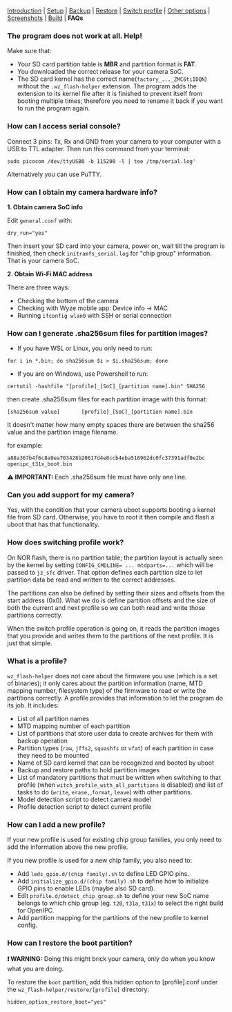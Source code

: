 [Introduction](README.md) | [Setup](README_setup.md) | [Backup](README_backup.md) | [Restore](README_restore.md) | [Switch profile](README_switch_profile.md) | [Other options](README_other_options.md) | [Screenshots](README_screenshots.md) | [Build](README_build.md) | **FAQs**


### The program does not work at all. Help!

Make sure that:
- Your SD card partition table is **MBR** and partition format is **FAT**.
- You downloaded the correct release for your camera SoC.
- The SD card kernel has the correct name(`factory_..._ZMC6tiIDQN`) without the `.wz_flash-helper` extension. The program adds the extension to its kernel file after it is finished to prevent itself from booting multiple times; therefore you need to rename it back if you want to run the program again.

### How can I access serial console?

Connect 3 pins: Tx, Rx and GND from your camera to your computer with a USB to TTL adapter. Then run this command from your terminal:
```
sudo picocom /dev/ttyUSB0 -b 115200 -l | tee /tmp/serial.log'
```

Alternatively you can use PuTTY.

### How can I obtain my camera hardware info?

**1. Obtain camera SoC info**

Edit `general.conf` with:
```
dry_run="yes"
```

Then insert your SD card into your camera, power on, wait till the program is finished, then check `initramfs_serial.log` for "chip group" information. That is your camera SoC.

**2. Obtain Wi-Fi MAC address**

There are three ways:

- Checking the bottom of the camera
- Checking with Wyze mobile app: Device info -> MAC
- Running `ifconfig wlan0` with SSH or serial connection

### How can I generate .sha256sum files for partition images?

- If you have WSL or Linux, you only need to run:
```
for i in *.bin; do sha256sum $i > $i.sha256sum; done
```

- If you are on Windows, use Powershell to run:
```
certutil -hashfile "[profile]_[SoC]_[partition name].bin" SHA256
```
then create .sha256sum files for each partition image with this format:
```
[sha256sum value]		[profile]_[SoC]_[partition name].bin
```
It doesn't matter how many empty spaces there are between the sha256 value and the partition image filename.

for example:
```
a88a367b4f6c8a9ea703428b20617d4e8ccb4eba516962dc0fc37391adf0e2bc  openipc_t31x_boot.bin
```

**⚠️ IMPORTANT:** Each .sha256sum file must have only one line.

### Can you add support for my camera?

Yes, with the condition that your camera uboot supports booting a kernel file from SD card. Otherwise, you have to root it then compile and flash a uboot that has that functionality.

### How does switching profile work?

On NOR flash, there is no partition table; the partition layout is actually seen by the kernel by setting `CONFIG_CMDLINE= ... mtdparts=...` which will be passed to `jz_sfc` driver. That option defines each partition size to let partition data be read and written to the correct addresses.

The partitions can also be defined by setting their sizes and offsets from the start address (0x0). What we do is define partition offsets and the size of both the current and next profile so we can both read and write those partitions correctly.

When the switch profile operation is going on, it reads the partition images that you provide and writes them to the partitions of the next profile. It is just that simple.

### What is a profile?

`wz_flash-helper` does not care about the firmware you use (which is a set of binaries); it only cares about the partition information (name, MTD mapping number, filesystem type) of the firmware to read or write the partitions correctly. A profile provides that information to let the program do its job. It includes:

- List of all partition names
- MTD mapping number of each partition
- List of partitions that store user data to create archives for them with backup operation
- Partition types (`raw`, `jffs2`, `squashfs` or `vfat`) of each partition in case they need to be mounted
- Name of SD card kernel that can be recognized and booted by uboot
- Backup and restore paths to hold partition images
- List of mandatory partitions that must be written when switching to that profile (when `witch_profile_with_all_partitions` is disabled) and list of tasks to do (`write`, `erase,`,`format`, `leave`) with other partitions.
- Model detection script to detect camera model
- Profile detection script to detect current profile

### How can I add a new profile?

If your new profile is used for existing chip group families, you only need to add the information above the new profile.

If you new profile is used for a new chip family, you also need to:
- Add `leds_gpio.d/(chip family).sh` to define LED GPIO pins.
- Add `initialize_gpio.d/(chip family).sh` to define how to initialize GPIO pins to enable LEDs (maybe also SD card).
- Edit `profile.d/detect_chip_group.sh` to define your new SoC name belongs to which chip group (eg. `t20`, `t31a`, `t31x`) to select the right build for OpenIPC.
- Add partition mapping for the partitions of the new profile to kernel config.

### How can I restore the boot partition?

**❗ WARNING:** Doing this might brick your camera, only do when you know what you are doing.

To restore the `boot` partition, add this hidden option to [profile].conf under the `wz_flash-helper/restore/[profile]` directory:
```
hidden_option_restore_boot="yes"
```
